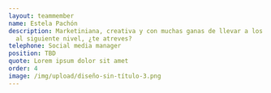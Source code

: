 ```yaml
---
layout: teammember
name: Estela Pachón
description: Marketiniana, creativa y con muchas ganas de llevar a los clientes
  al siguiente nivel, ¿te atreves?
telephone: Social media manager
position: TBD
quote: Lorem ipsum dolor sit amet
order: 4
image: /img/upload/diseño-sin-título-3.png
---
```

